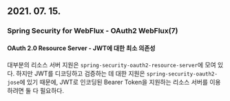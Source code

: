 ## 2021. 07. 15.

### Spring Security for WebFlux - OAuth2 WebFlux(7)

#### OAuth 2.0 Resource Server - JWT에 대한 최소 의존성

대부분의 리소스 서버 지원은 `spring-security-oauth2-resource-server`에 모여 있다. 하지만 JWT를 디코딩하고 검증하는 데 대한 지원은 `spring-security-oauth2-jose`에 있기 때문에, JWT로 인코딩된 Bearer Token을 지원하는 리소스 서버를 이용하려면 둘 다 필요하다.